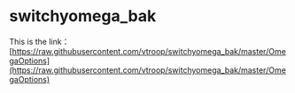 # switchyomega_bak

This is the link：[https://raw.githubusercontent.com/vtroop/switchyomega_bak/master/OmegaOptions](https://raw.githubusercontent.com/vtroop/switchyomega_bak/master/OmegaOptions)
